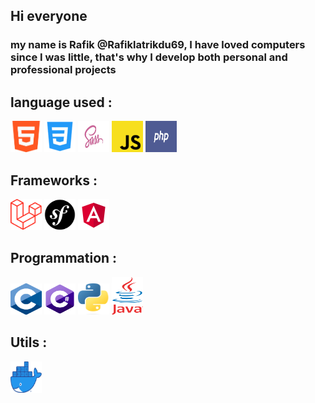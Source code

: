 ## Hi everyone 
###  my name is Rafik @Rafiklatrikdu69, I have loved computers since I was little, that's why I develop both personal and professional projects
## language used : 
<img src="https://github.com/Rafiklatrikdu69/Rafiklatrikdu69/blob/main/html.png" width="50" height="50">  <img src="https://github.com/Rafiklatrikdu69/Rafiklatrikdu69/blob/main/css.png" width="50" height="50">  <img src="https://github.com/Rafiklatrikdu69/Rafiklatrikdu69/blob/main/scss.jpg" width="50" height="50">  <img src="https://github.com/Rafiklatrikdu69/Rafiklatrikdu69/blob/main/js.png" width="50" height="50">  <img src="https://github.com/Rafiklatrikdu69/Rafiklatrikdu69/blob/main/php.png" width="50" height="50">

## Frameworks : 
<img src="https://github.com/Rafiklatrikdu69/Rafiklatrikdu69/blob/main/laravel.png" width="50" height="50">  <img src="https://github.com/Rafiklatrikdu69/Rafiklatrikdu69/blob/main/symfony.png" width="50" height="50">  <img src="https://github.com/Rafiklatrikdu69/Rafiklatrikdu69/blob/main/angular.png" width="50" height="50">

## Programmation :
<img src="https://github.com/Rafiklatrikdu69/Rafiklatrikdu69/blob/main/c.png" width="50" height="50">  <img src="https://github.com/Rafiklatrikdu69/Rafiklatrikdu69/blob/main/csharp.png" width="50" height="50">  <img src="https://github.com/Rafiklatrikdu69/Rafiklatrikdu69/blob/main/python.png" width="50" height="50">  <img src="https://github.com/Rafiklatrikdu69/Rafiklatrikdu69/blob/main/java.png" width="50" height="60">

## Utils :
<img src="https://github.com/Rafiklatrikdu69/Rafiklatrikdu69/blob/main/docker.png" width="50" height="50">


